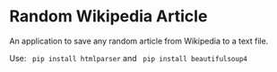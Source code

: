 # Random Wikipedia Article
An application to save any random article from Wikipedia to a text file.

Use:
``` pip install htmlparser``` and ``` pip install beautifulsoup4```
